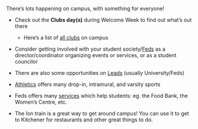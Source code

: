 <!-- TITLE: What To Do on Campus -->
<!-- SUBTITLE: A quick summary of What To Do -->

There’s lots happening on campus, with something for everyone!

* Check out the **Clubs day(s)** during Welcome Week to find out what’s out there

    * Here’s a list of [all clubs](https://uwaterloo.ca/feds/clubs/listing) on campus

* Consider getting involved with your student society/[Feds](https://feds.ca/get-involved) as a director/coordinator organizing events or services, or as a student councilor

* There are also some opportunities on [Leads](http://leads.uwaterloo.ca/) (usually University/Feds)

* [Athletics](https://athletics.uwaterloo.ca/) offers many drop-in, intramural, and varsity sports

* Feds offers many [services](https://feds.ca/feds-services/student-service) which help students: eg. the Food Bank, the Women’s Centre, etc.

* The Ion train is a great way to get around campus! You can use it to get to Kitchener for restaurants and other great things to do.
